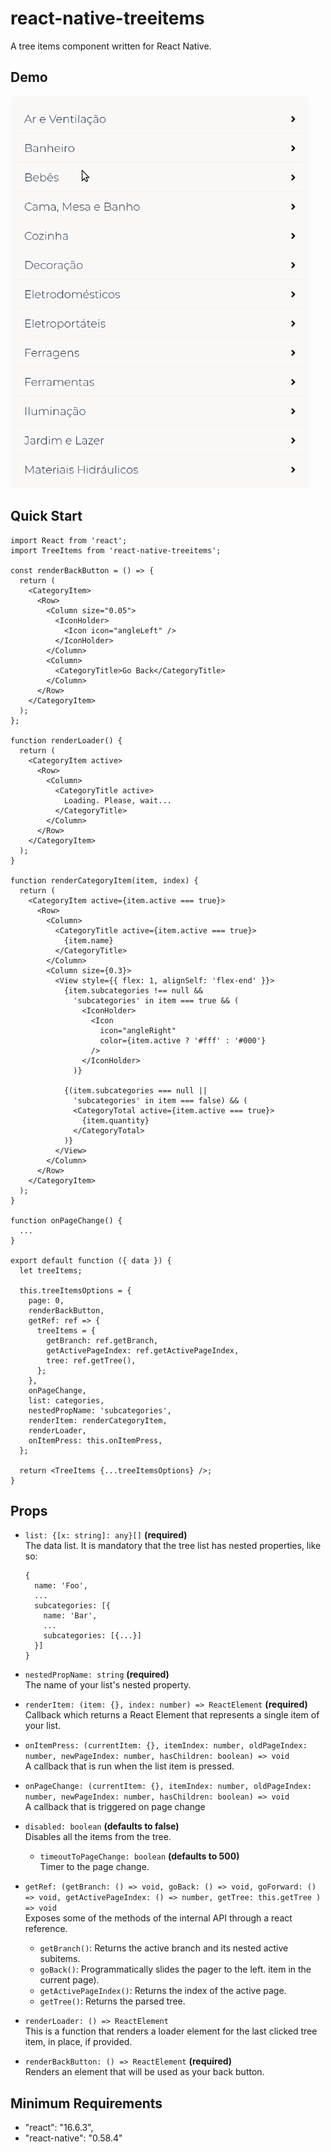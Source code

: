 # react-native-treeitems

A tree items component written for React Native.

## Demo

![react-native-treeitems sample](https://raw.githubusercontent.com/Darksoulsong/react-native-treeitems/master/treeitems-sample.gif)

## Quick Start

```
import React from 'react';
import TreeItems from 'react-native-treeitems';

const renderBackButton = () => {
  return (
    <CategoryItem>
      <Row>
        <Column size="0.05">
          <IconHolder>
            <Icon icon="angleLeft" />
          </IconHolder>
        </Column>
        <Column>
          <CategoryTitle>Go Back</CategoryTitle>
        </Column>
      </Row>
    </CategoryItem>
  );
};

function renderLoader() {
  return (
    <CategoryItem active>
      <Row>
        <Column>
          <CategoryTitle active>
            Loading. Please, wait...
          </CategoryTitle>
        </Column>
      </Row>
    </CategoryItem>
  );
}

function renderCategoryItem(item, index) {
  return (
    <CategoryItem active={item.active === true}>
      <Row>
        <Column>
          <CategoryTitle active={item.active === true}>
            {item.name}
          </CategoryTitle>
        </Column>
        <Column size={0.3}>
          <View style={{ flex: 1, alignSelf: 'flex-end' }}>
            {item.subcategories !== null &&
              'subcategories' in item === true && (
                <IconHolder>
                  <Icon
                    icon="angleRight"
                    color={item.active ? '#fff' : '#000'}
                  />
                </IconHolder>
              )}

            {(item.subcategories === null ||
              'subcategories' in item === false) && (
              <CategoryTotal active={item.active === true}>
                {item.quantity}
              </CategoryTotal>
            )}
          </View>
        </Column>
      </Row>
    </CategoryItem>
  );
}

function onPageChange() {
  ...
}

export default function ({ data }) {
  let treeItems;

  this.treeItemsOptions = {
    page: 0,
    renderBackButton,
    getRef: ref => {
      treeItems = {
        getBranch: ref.getBranch,
        getActivePageIndex: ref.getActivePageIndex,
        tree: ref.getTree(),
      };
    },
    onPageChange,
    list: categories,
    nestedPropName: 'subcategories',
    renderItem: renderCategoryItem,
    renderLoader,
    onItemPress: this.onItemPress,
  };

  return <TreeItems {...treeItemsOptions} />;
}

```

## Props

- `list: {[x: string]: any}[]` **(required)**  
  The data list. It is mandatory that the tree list has nested properties, like so:

  ```
  {
    name: 'Foo',
    ...
    subcategories: [{
      name: 'Bar',
      ...
      subcategories: [{...}]
    }]
  }
  ```

- `nestedPropName: string` **(required)**  
  The name of your list's nested property.

- `renderItem: (item: {}, index: number) => ReactElement` **(required)**  
  Callback which returns a React Element that represents a single item of your list.

- `onItemPress: (currentItem: {}, itemIndex: number, oldPageIndex: number, newPageIndex: number, hasChildren: boolean) => void`  
  A callback that is run when the list item is pressed.

- `onPageChange: (currentItem: {}, itemIndex: number, oldPageIndex: number, newPageIndex: number, hasChildren: boolean) => void`  
  A callback that is triggered on page change

- `disabled: boolean` **(defaults to false)**  
  Disables all the items from the tree.

  - `timeoutToPageChange: boolean` **(defaults to 500)**  
  Timer to the page change.

- `getRef: (getBranch: () => void, goBack: () => void, goForward: () => void, getActivePageIndex: () => number, getTree: this.getTree ) => void`  
  Exposes some of the methods of the internal API through a react reference.
  - `getBranch()`: Returns the active branch and its nested active subitems.
  - `goBack()`: Programmatically slides the pager to the left.
  item in the current page).
  - `getActivePageIndex()`: Returns the index of the active page.
  - `getTree()`: Returns the parsed tree.

- `renderLoader: () => ReactElement`  
  This is a function that renders a loader element for the last clicked tree item, in place, if provided.

- `renderBackButton: () => ReactElement` **(required)**  
  Renders an element that will be used as your back button.

## Minimum Requirements

- "react": "16.6.3",
- "react-native": "0.58.4"
